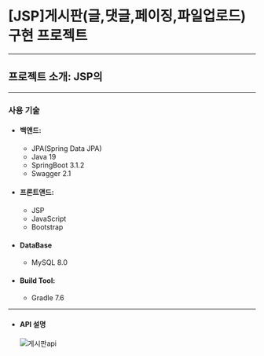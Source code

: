 
[JSP]게시판(글,댓글,페이징,파일업로드) 구현 프로젝트
===
--------------------------------------

프로젝트 소개: JSP의 
---
----------------------------------


### 사용 기술

* #### 백앤드: 
   * JPA(Spring Data JPA)
   * Java 19
   * SpringBoot 3.1.2
   * Swagger 2.1

* #### 프론트앤드:
  * JSP
  * JavaScript
  * Bootstrap

* #### DataBase
  * MySQL 8.0


* #### Build Tool: 
  * Gradle 7.6
------------------------------

* #### API 설명
  ![게시판api](https://github.com/hichocolatemilk/JSP-board/assets/111757770/82e9df44-6d5a-49b4-a6f3-8df0f713b116)

  
